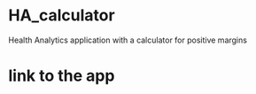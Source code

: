 # HA_calculator
Health Analytics application with a calculator for positive margins
# link to the app 

